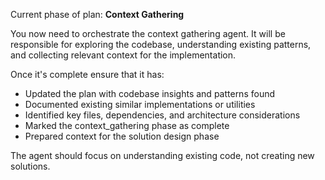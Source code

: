 Current phase of plan: **Context Gathering**

You now need to orchestrate the context gathering agent. It will be responsible for exploring the codebase, understanding existing patterns, and collecting relevant context for the implementation.

Once it's complete ensure that it has:
- Updated the plan with codebase insights and patterns found
- Documented existing similar implementations or utilities
- Identified key files, dependencies, and architecture considerations
- Marked the context_gathering phase as complete
- Prepared context for the solution design phase

The agent should focus on understanding existing code, not creating new solutions.